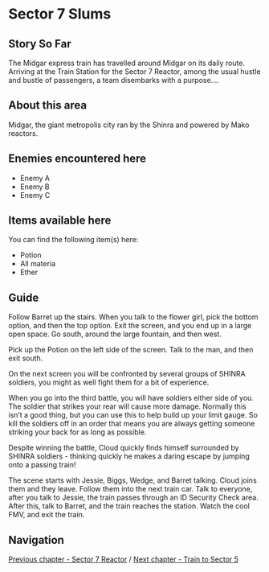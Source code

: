 #  Sector 7 Slums


## Story So Far

The Midgar express train has travelled around Midgar on its daily route. Arriving at the Train Station for the Sector 7 Reactor, among the usual hustle and bustle of passengers, a team disembarks with a purpose....

## About this area

Midgar, the giant metropolis city ran by the Shinra and powered by Mako reactors.

## Enemies encountered here

- Enemy A
- Enemy B
- Enemy C

## Items available here

You can find the following item(s) here:

- Potion
- All materia
- Ether

## Guide

Follow Barret up the stairs. When you talk to the flower girl, pick the bottom option, and then the top option. Exit the screen, and you end up in a large open space. Go south, around the large fountain, and then west.

Pick up the Potion on the left side of the screen. Talk to the man, and then exit south.

On the next screen you will be confronted by several groups of SHINRA soldiers, you might as well fight them for a bit of experience.

When you go  into the third battle, you will have soldiers either side of you. The soldier that strikes your rear will cause more damage. Normally this isn’t a good thing, but you can use this to help build up your limit gauge. So kill the soldiers off in an order that means you are always getting someone striking your back for as long as possible.

Despite winning the battle, Cloud quickly finds himself surrounded by SHINRA soldiers - thinking quickly he makes a daring escape by jumping onto a passing train!

The scene starts with Jessie, Biggs, Wedge, and Barret talking. Cloud joins them and they leave. Follow them into the next train car. Talk to everyone, after you talk to Jessie, the train passes through an ID Security Check area. After this, talk to Barret, and the train reaches the station. Watch the cool FMV, and exit the train.





## Navigation
[Previous chapter - Sector 7 Reactor](/chapter-01.md) / [Next chapter - Train to Sector 5](/chapter-03.md)

